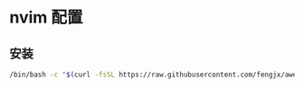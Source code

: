 # nvim 配置

## 安装

```bash
/bin/bash -c "$(curl -fsSL https://raw.githubusercontent.com/fengjx/awesome-settings/master/nvim/install.sh)"
```
